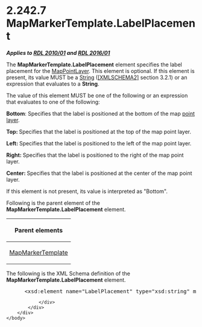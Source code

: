 <html dir="LTR" xmlns:mshelp="http://msdn.microsoft.com/mshelp" xmlns:ddue="http://ddue.schemas.microsoft.com/authoring/2003/5" xmlns:xlink="http://www.w3.org/1999/xlink" xmlns:tool="http://www.microsoft.com/tooltip">
    <head>
        <meta http-equiv="Content-Type" content="text/html; CHARSET=utf-8"></meta>
        <meta name="save" content="history"></meta>
        <title>2.242.7 MapMarkerTemplate.LabelPlacement</title>
        <xml>
            <mshelp:toctitle title="2.242.7 MapMarkerTemplate.LabelPlacement"></mshelp:toctitle>
            <mshelp:rltitle title="[MS-RDL]: MapMarkerTemplate.LabelPlacement"></mshelp:rltitle>
            <mshelp:keyword index="A" term="928949d0-95ac-4c16-9e63-6d6cd3bf3ed9"></mshelp:keyword>
            <mshelp:attr name="DCSext.ContentType" value="open specification"></mshelp:attr>
            <mshelp:attr name="AssetID" value="928949d0-95ac-4c16-9e63-6d6cd3bf3ed9"></mshelp:attr>
            <mshelp:attr name="TopicType" value="kbRef"></mshelp:attr>
            <mshelp:attr name="DCSext.Title" value="[MS-RDL]: MapMarkerTemplate.LabelPlacement" />
        </xml>
    </head>
    <body>
        <div id="header">
            <h1 class="heading">2.242.7 MapMarkerTemplate.LabelPlacement</h1>
        </div>
        <div id="mainSection">
            <div id="mainBody">
                <div id="allHistory" class="saveHistory"></div>
                <div id="sectionSection0" class="section" name="collapseableSection">
                    

<p><b><i>Applies to </i></b><a href="3428e690-a348-4ec7-8a6a-8efb42d2cdee.htm"><b><i>RDL 2010/01</i></b></a><b><i>
and </i></b><a href="52ce3983-2bfc-4e72-9359-42aaf5fe4509.htm"><b><i>RDL 2016/01</i></b></a></p>

<p>The <b>MapMarkerTemplate.LabelPlacement</b> element
specifies the label placement for the <a href="aa1875f4-9842-4672-86d6-306ba5a075aa.htm">MapPointLayer</a>. This
element is optional. If this element is present, its value MUST be a <a href="1ed81ef3-a683-45e3-aaad-bd2bbe71bc3d.htm">String</a> (<a href="https://go.microsoft.com/fwlink/?LinkId=90610">[XMLSCHEMA2]</a> section
3.2.1) or an expression that evaluates to a <b>String</b>. </p>

<p>The value of this element MUST be one of the following or an
expression that evaluates to one of the following:</p>

<p><b>Bottom</b>: Specifies that the label is positioned
at the bottom of the map <a href="b2482b3f-74ab-4ca8-a9e5-c07955011743.htm#gt_8cc76ec5-c7e5-4806-a701-4487f95363d0">point
layer</a>.</p>

<p><b>Top: </b>Specifies that the label is positioned at
the top of the map point layer.</p>

<p><b>Left: </b>Specifies that the label is positioned
to the left of the map point layer.</p>

<p><b>Right: </b>Specifies that the label is positioned
to the right of the map point layer.</p>

<p><b>Center: </b>Specifies that the label is positioned
at the center of the map point layer.</p>

<p>If this element is not present, its value is interpreted as
&quot;Bottom&quot;. </p>

<p>Following is the parent element of the <b>MapMarkerTemplate.LabelPlacement</b>
element.</p>

<table>
 <thead>
  <tr>
   <th>
   <p>Parent elements</p>
   </th>
  </tr>
 </thead>
 <tr>
  <td>
  <p><a href="22055a42-2ec0-48cd-893f-f7bd717efc7a.htm">MapMarkerTemplate</a></p>
  </td>
 </tr>
</table>

<p>The following is the XML Schema definition of the <b>MapMarkerTemplate.LabelPlacement</b>
element.</p>

<dl>
<dd>
<div><pre> &lt;xsd:element name=&quot;LabelPlacement&quot; type=&quot;xsd:string&quot; minOccurs=&quot;0&quot; /&gt;
</pre></div>
</dd></dl>


                </div>
            </div>
        </div>
    </body>
</html>